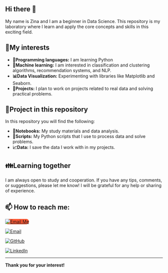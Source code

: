 ## Hi there 👋

My name is Zina and I am a beginner in Data Science. This repository is my laboratory where I learn and apply the core concepts and skills in this exciting field.

## :sunflower:My interests

- **:snake:Programming languages:** I am learning Python
- **:rocket:Machine learning:** I am interested in classification and clustering algorithms, recommendation systems, and NLP.
- **:bar_chart:Data Visualization:** Experimenting with libraries like Matplotlib and Seaborn.
- **:pushpin:Projects:** I plan to work on projects related to real data and solving practical problems.

## :art:Project in this repository

In this repository you will find the following:

- **:green_book:Notebooks:** My study materials and data analysis.
- **:bookmark_tabs:Scripts:** My Python scripts that I use to process data and solve problems.
- **:chart_with_upwards_trend:Data:** I save the data I work with in my projects.

## :family:Learning together

I am always open to study and cooperation. If you have any tips, comments, or suggestions, please let me know! I will be grateful for any help or sharing of experience.

## 📫 How to reach me:

<p align="left">
  <a href="mailto:liashenkozina@gmail.com" style="width: 200px; border-radius: 10px; background-color: #FF5733;">
    <img src="https://img.shields.io/badge/Email-Me-<orange>?style=for-the-badge&logo=gmail&logoColor=white" alt="Email Me">
  </a>
</p>

[![Email](https://img.shields.io/badge/Gmail-Profile-red?style=flat-square&logo=gmail&logoColor=white)](liashenkozina@gmail.com)

[![GitHub](https://img.shields.io/badge/GitHub-zinaliashenko-green?style=flat-square&logo=github&logoColor=white)](https://github.com/zinaliashenko)

[![LinkedIn](https://img.shields.io/badge/LinkedIn-Profile-blue?style=flat-square&logo=linkedin&logoColor=white)](https://www.linkedin.com/in/zinaida-liashenko/)


---
**Thank you for your interest!**

<!--
**zinaliashenko/zinaliashenko** is a ✨ _special_ ✨ repository because its `README.md` (this file) appears on your GitHub profile.

Here are some ideas to get you started:

- 🔭 I’m currently working on ...
- 🌱 I’m currently learning ...
- 👯 I’m looking to collaborate on ...
- 🤔 I’m looking for help with ...
- 💬 Ask me about ...
- 📫 How to reach me: ...
- 😄 Pronouns: ...
- ⚡ Fun fact: ...
-->
